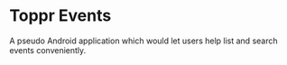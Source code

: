 # Toppr Events

A pseudo Android application which would let users help list and search events conveniently.
